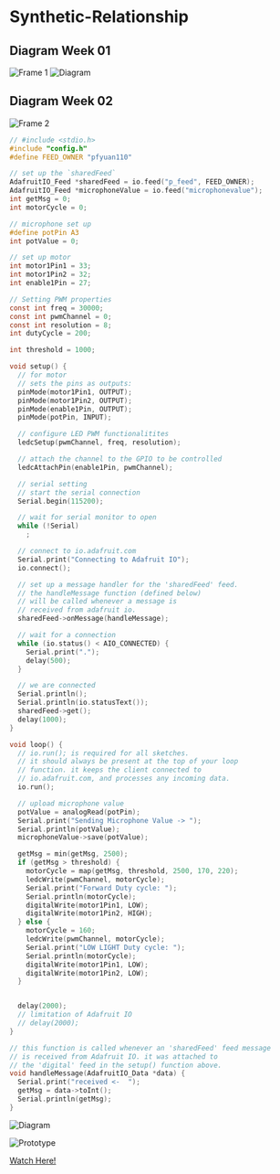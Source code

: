 # Synthetic-Relationship
## Diagram Week 01
![Frame 1](https://github.com/BakariSp/Creative_tech_03/assets/46394756/ea29f6b2-0ce3-4445-bd5c-0a375a3e56a1)
![Diagram](https://github.com/BakariSp/Creative_tech_03/assets/46394756/d8c67860-3c8f-4231-8e1f-c578955f9f95)

## Diagram Week 02
![Frame 2](https://github.com/BakariSp/Creative_tech_03/assets/46394756/a4ea000c-a136-47b7-a75e-57541653db46)

```c
// #include <stdio.h>
#include "config.h"
#define FEED_OWNER "pfyuan110"

// set up the `sharedFeed`
AdafruitIO_Feed *sharedFeed = io.feed("p_feed", FEED_OWNER);
AdafruitIO_Feed *microphoneValue = io.feed("microphonevalue");
int getMsg = 0;
int motorCycle = 0;

// microphone set up
#define potPin A3
int potValue = 0;

// set up motor
int motor1Pin1 = 33;
int motor1Pin2 = 32;
int enable1Pin = 27;

// Setting PWM properties
const int freq = 30000;
const int pwmChannel = 0;
const int resolution = 8;
int dutyCycle = 200;

int threshold = 1000;

void setup() {
  // for motor
  // sets the pins as outputs:
  pinMode(motor1Pin1, OUTPUT);
  pinMode(motor1Pin2, OUTPUT);
  pinMode(enable1Pin, OUTPUT);
  pinMode(potPin, INPUT);

  // configure LED PWM functionalitites
  ledcSetup(pwmChannel, freq, resolution);

  // attach the channel to the GPIO to be controlled
  ledcAttachPin(enable1Pin, pwmChannel);

  // serial setting
  // start the serial connection
  Serial.begin(115200);

  // wait for serial monitor to open
  while (!Serial)
    ;

  // connect to io.adafruit.com
  Serial.print("Connecting to Adafruit IO");
  io.connect();

  // set up a message handler for the 'sharedFeed' feed.
  // the handleMessage function (defined below)
  // will be called whenever a message is
  // received from adafruit io.
  sharedFeed->onMessage(handleMessage);

  // wait for a connection
  while (io.status() < AIO_CONNECTED) {
    Serial.print(".");
    delay(500);
  }

  // we are connected
  Serial.println();
  Serial.println(io.statusText());
  sharedFeed->get();
  delay(1000);
}

void loop() {
  // io.run(); is required for all sketches.
  // it should always be present at the top of your loop
  // function. it keeps the client connected to
  // io.adafruit.com, and processes any incoming data.
  io.run();

  // upload microphone value
  potValue = analogRead(potPin);
  Serial.print("Sending Microphone Value -> ");
  Serial.println(potValue);
  microphoneValue->save(potValue);

  getMsg = min(getMsg, 2500);
  if (getMsg > threshold) {
    motorCycle = map(getMsg, threshold, 2500, 170, 220);
    ledcWrite(pwmChannel, motorCycle);
    Serial.print("Forward Duty cycle: ");
    Serial.println(motorCycle);
    digitalWrite(motor1Pin1, LOW);
    digitalWrite(motor1Pin2, HIGH);
  } else {
    motorCycle = 160;
    ledcWrite(pwmChannel, motorCycle);
    Serial.print("LOW LIGHT Duty cycle: ");
    Serial.println(motorCycle);
    digitalWrite(motor1Pin1, LOW);
    digitalWrite(motor1Pin2, LOW);
  }


  delay(2000);
  // limitation of Adafruit IO
  // delay(2000);
}

// this function is called whenever an 'sharedFeed' feed message
// is received from Adafruit IO. it was attached to
// the 'digital' feed in the setup() function above.
void handleMessage(AdafruitIO_Data *data) {
  Serial.print("received <-  ");
  getMsg = data->toInt();
  Serial.println(getMsg);
}

```

![Diagram](https://github.com/BakariSp/Creative_tech_03/assets/46394756/92d00fa0-3a1a-4158-a16b-1207f71b7a43)

![Prototype](https://github.com/BakariSp/Creative_tech_03/assets/46394756/004fbd6f-cb7b-47f6-b25c-cd0390c25541)

[Watch Here!](https://vimeo.com/878148501)

